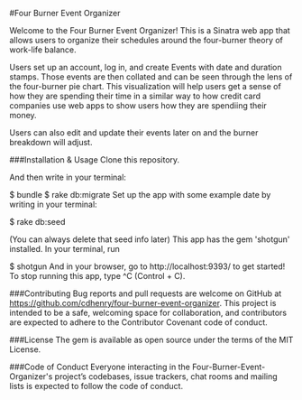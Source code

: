 #Four Burner Event Organizer

Welcome to the Four Burner Event Organizer! This is a Sinatra web app that allows users to organize their schedules around the four-burner theory of work-life balance.

Users set up an account, log in, and create Events with date and duration stamps.  Those events are then collated and can be seen through the lens of the four-burner pie chart.  This visualization will help users get a sense of how they are spending their time in a similar way to how credit card companies use web apps to show users how they are spendiing their money. 

Users can also edit and update their events later on and the burner breakdown will adjust.

###Installation & Usage
Clone this repository.

And then write in your terminal:

$ bundle
$ rake db:migrate
Set up the app with some example date by writing in your terminal:

$ rake db:seed

(You can always delete that seed info later)
This app has the gem 'shotgun' installed. In your terminal, run

$ shotgun
And in your browser, go to http://localhost:9393/ to get started! To stop running this app, type ^C (Control + C).

###Contributing
Bug reports and pull requests are welcome on GitHub at https://github.com/cdhenry/four-burner-event-organizer. This project is intended to be a safe, welcoming space for collaboration, and contributors are expected to adhere to the Contributor Covenant code of conduct.

###License
The gem is available as open source under the terms of the MIT License.

###Code of Conduct
Everyone interacting in the Four-Burner-Event-Organizer's project’s codebases, issue trackers, chat rooms and mailing lists is expected to follow the code of conduct.
